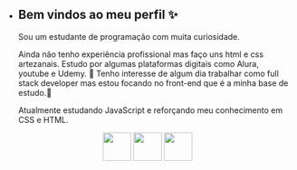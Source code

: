 - ## Bem vindos ao meu perfil ✨
  Sou um estudante de programação com muita curiosidade.
  
  Ainda não tenho experiência profissional mas faço uns html e css artezanais. Estudo por algumas plataformas digitais como Alura, youtube e Udemy. 👀
  Tenho interesse de algum dia trabalhar como full stack developer mas estou focando no front-end que é a minha base de estudo.🌱
  
  Atualmente estudando JavaScript e reforçando meu conhecimento em CSS e HTML.
  
<p align="center">
  <img src="https://user-images.githubusercontent.com/25181517/192158954-f88b5814-d510-4564-b285-dff7d6400dad.png" width='50px'/>
  <img src="https://user-images.githubusercontent.com/25181517/183898674-75a4a1b1-f960-4ea9-abcb-637170a00a75.png" width='50px'/>
  <img src="https://user-images.githubusercontent.com/25181517/117447155-6a868a00-af3d-11eb-9cfe-245df15c9f3f.png" width='50px'/>
<!---
CassioOliveirasilva/CassioOliveirasilva is a ✨ special ✨ repository because its `README.md` (this file) appears on your GitHub profile.
You can click the Preview link to take a look at your changes.
--->
